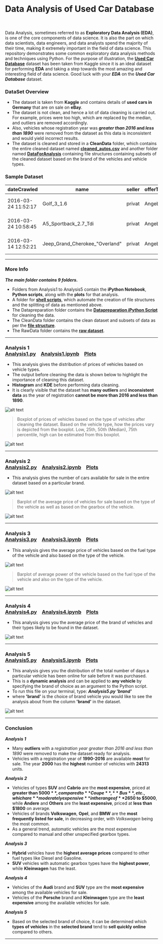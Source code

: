 # Data Analysis of Used Car Database &nbsp;&nbsp;

Data Analysis, sometimes referred to as **Exploratory Data Analysis (EDA)**, is one of the core components of data science. It is also the part on which data scientists, data engineers, and data analysts spend the majority of their time, making it extremely important in the field of data science. This repository demonstrates some common exploratory data analysis methods and techniques using Python. For the purpose of illustration, the **[Used Car Database](https://www.kaggle.com/orgesleka/used-cars-database)** dataset has been taken from Kaggle since it is an ideal dataset for performing **EDA** and taking a step towards the most amazing and interesting field of data science. Good luck with your _**EDA**_ on the _**Used Car Database**_ dataset.

### DataSet Overview
  + The dataset is taken from **Kaggle** and contains details of **used cars in Germany** that are on sale on **eBay**.
  + The dataset is not clean, and hence a lot of data cleaning is carried out. For example, prices were too high, which are replaced by the median, and outliers are removed accordingly.
  + Also, vehicles whose registration year was **_greater than 2016_ and _less than 1890_** were removed from the dataset as this data is inconsistent and would yield incorrect results.
  + The dataset is cleaned and stored in a **CleanData** folder, which contains the entire cleaned dataset named **[cleaned_autos.csv](CleanData/CleanedDataSet)** and another folder named **[DataForAnalysis](CleanData/DataForAnalysis)** containing file structures containing subsets of the cleaned dataset based on the brand of the vehicles and vehicle types.

  
### Sample Dataset
dateCrawled | name | seller | offerType | price | abtest | vehicleType | yearOfRegistration | gearbox | powerPS | model | kilometer | monthOfRegistration | fuelType | brand | notRepairedDamage | dateCreated | nrOfPictures | postalCode | lastSeen
--- | --- | --- | --- | --- | --- | --- | --- | --- |--- | --- | --- | --- | --- | --- | --- | --- | --- | --- | ---
2016-03-24 11:52:17 | Golf_3_1.6 | privat | Angebot | 480 | test | nan | 1993 | manuell | 0 | golf | 150000 | 0 | benzin | volkswagen | nan | 2016-03-24 00:00:00 | 0 | 70435 | 2016-04-07 03:16:57
2016-03-24 10:58:45 | A5_Sportback_2.7_Tdi | privat | Angebot | 18300 | test | coupe | 2011 | manuell | 190 | nan | 125000 | 5 | diesel | audi | ja | 2016-03-24 00:00:00 | 0 | 66954 | 2016-04-07 01:46:50
2016-03-14 12:52:21 | Jeep_Grand_Cherokee_"Overland" | privat | Angebot | 9800 | test | suv | 2004 | automatik | 163 | grand | 125000 | 8 | diesel | jeep | nan | 2016-03-14 00:00:00 | 0 | 90480 | 2016-04-05 12:47:46
***
### More Info

__*The main folder contains 9 folders.*__

  + Folders from Analysis1 to Analysis5 contain the **iPython Notebook**, **Python scripts**, along with the **plots** for that analysis.
  + A folder for **[shell scripts](ShellScripts)**, which automate the creation of file structures and the splitting of data as mentioned above.
  + The Datapreparation folder contains the **[Datapreparation iPython Script](DataPreparation/DataPreparation.py)** for cleaning the data.
  + The CleanData folder contains the clean dataset and subsets of data as per the **[file structure](CleanData/DataForAnalysis)**.
  + The RawData folder contains the **[raw dataset](RawData)**.

 
***
### Analysis 1 &emsp;&emsp;&emsp;&emsp;&emsp;&emsp;&emsp;&emsp;&emsp;&emsp;&emsp;&emsp;&emsp;&emsp;&emsp;&emsp;&emsp;&emsp;&emsp;&emsp;&emsp;&emsp;[Analysis1.py](Analysis1/Analysis1.py)&emsp;[Analysis1.ipynb](Analysis1/Analysis1.ipynb)&emsp;[Plots](Analysis1/Plots)
+ This analysis gives the distribution of prices of vehicles based on vehicle types.
+ The output before cleaning the data is shown below to highlight the importance of cleaning this dataset.
+ **Histogram** and **KDE** before performing data cleaning.
+ It is clearly visible that the dataset has **many outliers** and **inconsistent data** as the year of registration **cannot be more than 2016 and less than 1890**.

![alt text](DataPreparation/Plots/vehicle-distribution.png "Logo Title Text 1")

> Boxplot of prices of vehicles based on the type of vehicles after cleaning the dataset. Based on the vehicle type, how the prices vary is depicted from the boxplot. Low, 25th, 50th (Median), 75th percentile, high can be estimated from this boxplot.

![alt text](Analysis1/Plots/price-vehicleType-boxplot.png "Logo Title Text 1")
***

### Analysis 2 &emsp;&emsp;&emsp;&emsp;&emsp;&emsp;&emsp;&emsp;&emsp;&emsp;&emsp;&emsp;&emsp;&emsp;&emsp;&emsp;&emsp;&emsp;&emsp;&emsp;&emsp;&emsp;[Analysis2.py](Analysis2/Analysis2.py)&emsp;[Analysis2.ipynb](Analysis2/Analysis2.ipynb)&emsp;[Plots](Analysis2/Plots)

+ This analysis gives the number of cars available for sale in the entire dataset based on a particular brand. 

![alt text](Analysis2/Plots/brand-vehicleCount.png "Logo Title Text 1")

> Barplot of the average price of vehicles for sale based on the type of the vehicle as well as based on the gearbox of the vehicle.

![alt text](Analysis2/Plots/vehicletype-gearbox-price.png "Logo Title Text 1")
***

### Analysis 3 &emsp;&emsp;&emsp;&emsp;&emsp;&emsp;&emsp;&emsp;&emsp;&emsp;&emsp;&emsp;&emsp;&emsp;&emsp;&emsp;&emsp;&emsp;&emsp;&emsp;&emsp;&emsp;[Analysis3.py](Analysis3/Analysis3.py)&emsp;[Analysis3.ipynb](Analysis3/Analysis3.ipynb)&emsp;[Plots](Analysis3/Plots)

+ This analysis gives the average price of vehicles based on the fuel type of the vehicle and also based on the type of the vehicle.

![alt text](Analysis3/Plots/fueltype-vehicleType-price.png "Logo Title Text 1")

> Barplot of average power of the vehicle based on the fuel type of the vehicle and also on the type of the vehicle.

![alt text](Analysis3/Plots/power-vehicleType-fuelType.png "Logo Title Text 1")
***

### Analysis 4 &emsp;&emsp;&emsp;&emsp;&emsp;&emsp;&emsp;&emsp;&emsp;&emsp;&emsp;&emsp;&emsp;&emsp;&emsp;&emsp;&emsp;&emsp;&emsp;&emsp;&emsp;[Analysis4.py](Analysis4/Analysis4.py)&emsp;[Analysis4.ipynb](Analysis4/Analysis4.ipynb)&emsp;[Plots](Analysis4/Plots)

+ This analysis gives you the average price of the brand of vehicles and their types likely to be found in the dataset.

![alt text](Analysis4/Plots/heatmap-price-brand-vehicleType.png "Logo Title Text 1")
***
### Analysis 5 &emsp;&emsp;&emsp;&emsp;&emsp;&emsp;&emsp;&emsp;&emsp;&emsp;&emsp;&emsp;&emsp;&emsp;&emsp;&emsp;&emsp;&emsp;&emsp;&emsp;&emsp;[Analysis5.py](Analysis5/Analysis5.py)&emsp;[Analysis5.ipynb](Analysis5/Analysis5.ipynb)&emsp;[Plots](Analysis5/Plots)

+ This analysis gives you the distribution of the total number of days a particular vehicle has been online for sale before it was purchased. 
+ This is a **dynamic analysis** and can be applied to **any vehicle** by specifying the brand of choice as an argument to the Python script.
+ To run this file on your terminal, type: __*Analysis5.py 'brand'*__  
+ where **'brand'** is the choice of brand vehicle you would like to see the analysis about from the column **'brand'** in the dataset.

![alt text](Analysis5/Plots/vehicletype-NoOfDaysOnline.png "Logo Title Text 1")
***

### Conclusion
__*Analysis 1*__

+ Many **outliers** with a *registration year greater than 2016 and less than 1890* were removed to make the dataset ready for analysis.
+ Vehicles with a registration year of **1990-2016** are available **most** for sale. The year **2000** has the **highest** number of vehicles with **24313** units.

__*Analysis 2*__

+ Vehicles of types **SUV** and **Cabrio** are the **most expensive**, priced at **greater than $5000**, compared to **Coupe**, **Bus**, etc., which are **moderately expensive** in the range of **$2650 to $5000**, while **Andere** and **Others** are the **least expensive**, priced at **less than $1800** on average.
+ Vehicles of brands **Volkswagen**, **Opel**, and **BMW** are the **most frequently listed for sale**, in decreasing order, with *Volkswagen* being the most common.
+ As a general trend, automatic vehicles are the most expensive compared to manual and other unspecified gearbox types.

__*Analysis 3*__

+ **Hybrid** vehicles have the **highest average prices** compared to other fuel types like Diesel and Gasoline.
+ **SUV** vehicles with automatic gearbox types have the **highest power**, while **Kleinwagen** has the least.

__*Analysis 4*__

+ Vehicles of the **Audi** brand and **SUV** type are the **most expensive** among the available vehicles for sale.
+ Vehicles of the **Porsche** brand and **Kleinwagen** type are the **least expensive** among the available vehicles for sale.

__*Analysis 5*__

+ Based on the selected brand of choice, it can be determined which **types of vehicles** in the **selected brand** tend to **sell quickly online** compared to others.

***



